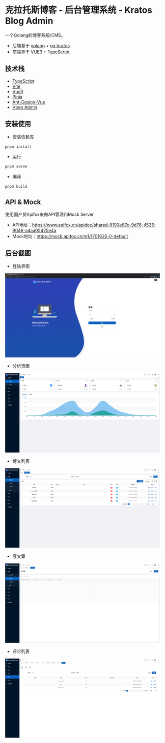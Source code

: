 # 克拉托斯博客 - 后台管理系统 - Kratos Blog Admin

一个Golang的博客系统/CMS。

- 后端基于 [golang](https://go.dev/) + [go-kratos](https://go-kratos.dev/)
- 前端基于 [VUE3](https://vuejs.org/) + [TypeScript](https://www.typescriptlang.org/)

## 技术栈

- [TypeScript](https://www.typescriptlang.org/)
- [Vite](https://vitejs.dev/)
- [Vue3](https://v3.vuejs.org/)
- [Pinia](https://pinia.vuejs.org/)
- [Ant-Design-Vue](https://2x.antdv.com/docs/vue/introduce-cn/)
- [Vben Admin](https://vben.vvbin.cn/#/)

## 安装使用

- 安装依赖库

```bash
pnpm install
```

- 运行

```bash
pnpm serve
```

- 编译

```bash
pnpm build
```

## API & Mock

使用国产货Apifox来做API管理和Mock Server

- API地址：<https://www.apifox.cn/apidoc/shared-9190e67c-9d76-4536-8046-a4aa05425e4a>
- Mock地址：<https://mock.apifox.cn/m1/1701635-0-default>

## 后台截图

- 登陆界面

![登陆界面](./docs/kratos-blog-login.png)

- 分析页面

![分析页面](./docs/kratos-blog-analysis.png)

- 博文列表

![博文列表](./docs/kratos-blog-posts.png)

- 写文章

![写文章](./docs/kratos-blog-write-post.png)

- 评论列表

![评论列表](./docs/kratos-blog-comments.png)
